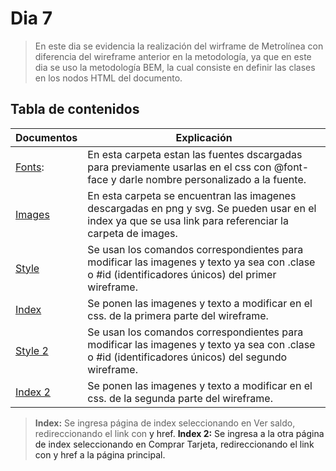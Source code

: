# Dia 7
>En este dia se evidencia la realización del wirframe de Metrolínea con diferencia del wireframe anterior en la metodología, ya que en este dia se uso la metodología BEM, la cual consiste en definir las clases en los nodos HTML del documento.
## Tabla de contenidos
| Documentos| Explicación  |
|--|--|
| [Fonts](font): | En esta carpeta estan las fuentes dscargadas para previamente usarlas en el css con @font-face y darle nombre personalizado a la fuente. |
| [Images](images)| En esta carpeta se encuentran las imagenes descargadas en png y svg. Se pueden usar en el index ya que se usa link para referenciar la carpeta de images. |
| [Style](style/style.css) |Se usan los comandos correspondientes para modificar las imagenes y texto ya sea con .clase o #id (identificadores únicos) del primer wireframe. |
| [Index](index.html) | Se ponen las imagenes y texto a modificar en el css. de la primera parte del wireframe. |
| [Style 2](style/style2.css) |Se usan los comandos correspondientes para modificar las imagenes y texto ya sea con .clase o #id (identificadores únicos) del segundo wireframe. |
| [Index 2](index2.html) | Se ponen las imagenes y texto a modificar en el css. de la segunda parte del wireframe. |


>**Index:** Se ingresa página de index seleccionando en Ver saldo, redireccionando el link con <a> y href.
>**Index 2:** Se ingresa a la otra página de index seleccionando en Comprar Tarjeta, redireccionando el link con <a> y href a la página principal.
